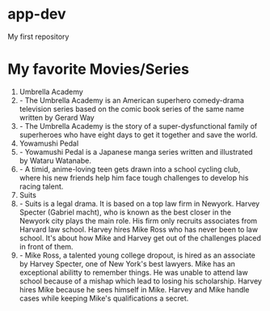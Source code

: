# app-dev
My first repository

<h1> My favorite Movies/Series </h1>
<ol> 
  <li>Umbrella Academy</li>
      <li> - The Umbrella Academy is an American superhero comedy-drama television series based on the comic book series of the same name written by Gerard Way</li>
      <li> - The Umbrella Academy is the story of a super-dysfunctional family of superheroes who have eight days to get it together and save the world.</li>
  <li>Yowamushi Pedal</li>
      <li> - Yowamushi Pedal is a Japanese manga series written and illustrated by Wataru Watanabe.</li>
      <li> - A timid, anime-loving teen gets drawn into a school cycling club, where his new friends help him face tough challenges to develop his racing talent.</li>
  <li> Suits </li>
      <li> - Suits is a legal drama. It is based on a top law firm in Newyork. Harvey Specter (Gabriel macht), who is known as the best closer in the Newyork city plays the main role. His firm only recruits associates from Harvard law school. Harvey hires Mike Ross who has never been to law school. It's about how Mike and Harvey get out of the challenges placed in front of them.</li>
      <li> - Mike Ross, a talented young college dropout, is hired as an associate by Harvey Specter, one of New York's best lawyers. Mike has an exceptional abilitty to remember things. He was unable to attend law school because of a mishap which lead to losing his scholarship. Harvey hires Mike because he sees himself in Mike. Harvey and Mike handle cases while keeping Mike's qualifications a secret.</li>
</ol>
